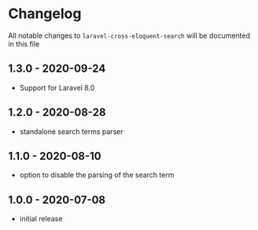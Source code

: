 # Changelog

All notable changes to `laravel-cross-eloquent-search` will be documented in this file

## 1.3.0 - 2020-09-24

- Support for Laravel 8.0

## 1.2.0 - 2020-08-28

- standalone search terms parser

## 1.1.0 - 2020-08-10

- option to disable the parsing of the search term

## 1.0.0 - 2020-07-08

- initial release
